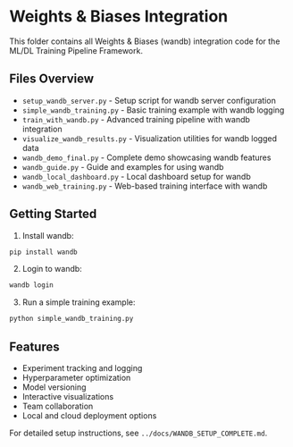 # Weights & Biases Integration

This folder contains all Weights & Biases (wandb) integration code for the ML/DL Training Pipeline Framework.

## Files Overview

- `setup_wandb_server.py` - Setup script for wandb server configuration
- `simple_wandb_training.py` - Basic training example with wandb logging
- `train_with_wandb.py` - Advanced training pipeline with wandb integration
- `visualize_wandb_results.py` - Visualization utilities for wandb logged data
- `wandb_demo_final.py` - Complete demo showcasing wandb features
- `wandb_guide.py` - Guide and examples for using wandb
- `wandb_local_dashboard.py` - Local dashboard setup for wandb
- `wandb_web_training.py` - Web-based training interface with wandb

## Getting Started

1. Install wandb:
```bash
pip install wandb
```

2. Login to wandb:
```bash
wandb login
```

3. Run a simple training example:
```bash
python simple_wandb_training.py
```

## Features

- Experiment tracking and logging
- Hyperparameter optimization
- Model versioning
- Interactive visualizations
- Team collaboration
- Local and cloud deployment options

For detailed setup instructions, see `../docs/WANDB_SETUP_COMPLETE.md`.
